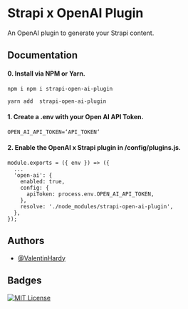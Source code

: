 
# Strapi x OpenAI Plugin

An OpenAI plugin to generate your Strapi content.


## Documentation

#### 0. Install via NPM or Yarn.
```
npm i npm i strapi-open-ai-plugin
```
```
yarn add  strapi-open-ai-plugin
```


#### 1. Create a .env with your Open AI API Token. 
```
OPEN_AI_API_TOKEN=‘API_TOKEN‘
```

#### 2. Enable the OpenAI x Strapi plugin in /config/plugins.js. 
```
module.exports = ({ env }) => ({
  ...
  'open-ai': {
    enabled: true,
    config: {
      apiToken: process.env.OPEN_AI_API_TOKEN,
    },
    resolve: './node_modules/strapi-open-ai-plugin',
  },
});
```

## Authors

- [@ValentinHardy](https://www.github.com/viesurvous)


## Badges


[![MIT License](https://img.shields.io/badge/License-MIT-green.svg)](https://choosealicense.com/licenses/mit/)


